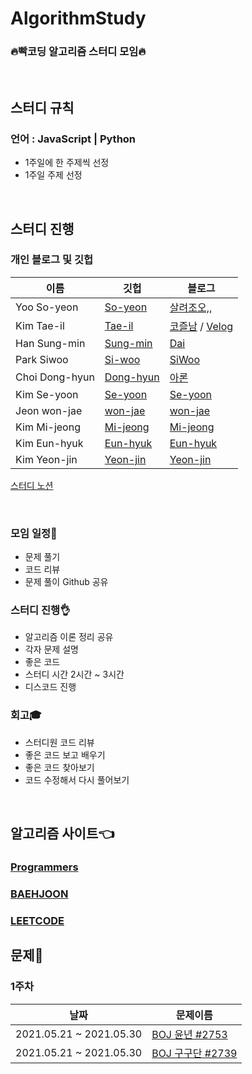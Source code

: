 # AlgorithmStudy
### **🔥빡코딩 알고리즘 스터디 모임🔥**

<br>

## 스터디 규칙

### 언어 : JavaScript | Python
  - 1주일에 한 주제씩 선정
  - 1주일 주제 선정

<br>

## **스터디 진행**

### 개인 블로그 및 깃헙

| 이름 | 깃헙 | 블로그 | 
|---|---|---|
| Yoo So-yeon | [So-yeon](https://github.com/loverduck) | [살려조오,,](https://codingduck.tistory.com/)  |
| Kim Tae-il | [Tae-il](https://github.com/james-taeil) | [코즐남](https://cozznam.tistory.com/) / [Velog](https://velog.io/@edan_3000) |
| Han Sung-min | [Sung-min](https://github.com/ElleryVernon) | [Dai](https://velog.io/@tmpks5) |
| Park Siwoo | [Si-woo](https://github.com/SiwooPak) | [SiWoo](https://velog.io/@dev_shu) |
| Choi Dong-hyun | [Dong-hyun](https://github.com/aarDong-hyunon-93 ) | [아론](https://velog.io/@aaron_93) |
| Kim Se-yoon | [Se-yoon](https://github.com/seyoonkim48) | [Se-yoon](https://velog.io/@yoon63) |
| Jeon won-jae | [won-jae](https://github.com/coriander345) | [won-jae](https://coriander345.github.io/) |
| Kim Mi-jeong | [Mi-jeong](https://github.com/11210111 ) | [Mi-jeong](https://velog.io/@11210111) |
| Kim Eun-hyuk | [Eun-hyuk](https://github.com/steel-hyuk) | [Eun-hyuk](https://velog.io/@steel_hyuk___2) |
| Kim Yeon-jin | [Yeon-jin](https://github.com/noodlejin) | [Yeon-jin](https://velog.io/@noodlejin) |
[스터디 노션](https://www.notion.so/loverduck97/Algorithm-Study-2d0c49b91c074f419830852c96306e6d)

<br>

### 모임 일정📅
  - 문제 풀기
  - 코드 리뷰
  - 문제 풀이 Github 공유

### 스터디 진행👌
  - 알고리즘 이론 정리 공유
  - 각자 문제 설명
  - 좋은 코드 
  - 스터디 시간 2시간 ~ 3시간
  - 디스코드 진행

### 회고🎓
  - 스터디원 코드 리뷰
  - 좋은 코드 보고 배우기
  - 좋은 코드 찾아보기
  - 코드 수정해서 다시 풀어보기

<br>

## **알고리즘 사이트👈** 
### [Programmers](https://programmers.co.kr/learn/challenges?tab=all_challenges)<br>
### [BAEHJOON](https://www.acmicpc.net/)<br>
### [LEETCODE](https://leetcode.com/)<br>

## **문제**🥳

### 1주차
| 날짜 | 문제이름 | 
|---|---|
| 2021.05.21 ~ 2021.05.30 | [BOJ 윤년 #2753](https://www.acmicpc.net/problem/2753) |
| 2021.05.21 ~ 2021.05.30 | [BOJ 구구단 #2739](https://www.acmicpc.net/problem/2739) |

